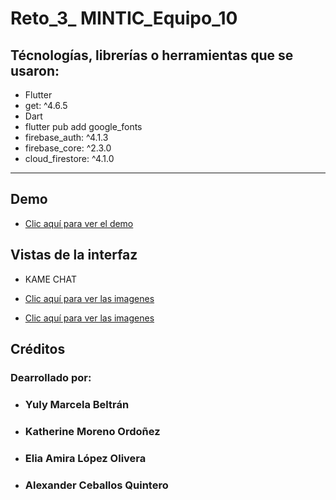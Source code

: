 # Reto_3_ MINTIC_Equipo_10

##  Técnologías, librerías o herramientas que se usaron:
- Flutter
- get: ^4.6.5
- Dart
- flutter pub add google_fonts
- firebase_auth: ^4.1.3
- firebase_core: ^2.3.0
- cloud_firestore: ^4.1.0

*******


##  Demo

- [Clic aquí para ver el demo](https://youtu.be/UkJHRwXS8os)

##  Vistas de la interfaz
-   KAME CHAT<br>


- [Clic aquí para ver las imagenes](https://drive.google.com/file/d/1bx_8Uut92H9fXqZLdXiiyjxcyi0kXEQ1/view?usp=sharing)
- [Clic aquí para ver las imagenes](https://drive.google.com/file/d/1rd6J01pE62vRvBbV_xa_3XNkSjrWjFFU/view?usp=sharing)

<!-- ![alt text](https://github.com/yulybeltran/Reto1_App_Movile/blob/main/conversor_monedas.png?raw=true) -->



##  Créditos 
### Dearrollado por:
-   <h3>Yuly Marcela Beltrán</h3>
-   <h3>Katherine Moreno Ordoñez</h3>
-   <h3> Elia Amira López Olivera </h3>
-   <h3>Alexander Ceballos Quintero</h3>

